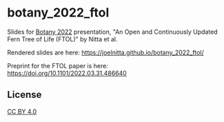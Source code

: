 # botany_2022_ftol

Slides for [Botany 2022](https://2022.botanyconference.org/) presentation, "An Open and Continuously Updated Fern Tree of Life (FTOL)" by Nitta et al.

Rendered slides are here: https://joelnitta.github.io/botany_2022_ftol/

Preprint for the FTOL paper is here: https://doi.org/10.1101/2022.03.31.486640

## License

[CC BY 4.0](https://creativecommons.org/licenses/by/4.0/)